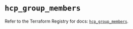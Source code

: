# `hcp_group_members`

Refer to the Terraform Registry for docs: [`hcp_group_members`](https://registry.terraform.io/providers/hashicorp/hcp/0.85.0/docs/resources/group_members).
